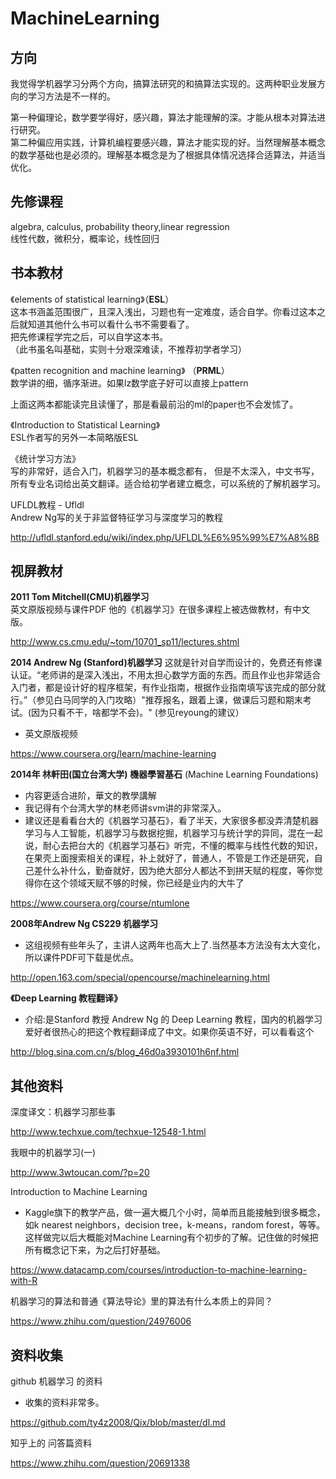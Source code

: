 # MachineLearning


## 方向



我觉得学机器学习分两个方向，搞算法研究的和搞算法实现的。这两种职业发展方向的学习方法是不一样的。

第一种偏理论，数学要学得好，感兴趣，算法才能理解的深。才能从根本对算法进行研究。   
第二种偏应用实践，计算机编程要感兴趣，算法才能实现的好。当然理解基本概念的数学基础也是必须的。理解基本概念是为了根据具体情况选择合适算法，并适当优化。  


## 先修课程
algebra, calculus, probability theory,linear regression   
线性代数，微积分，概率论，线性回归


## 书本教材
《elements of statistical learning》（**ESL**）    
这本书涵盖范围很广，且深入浅出，习题也有一定难度，适合自学。你看过这本之后就知道其他什么书可以看什么书不需要看了。   
把先修课程学完之后，可以自学这本书。    
（此书虽名叫基础，实则十分艰深难读，不推荐初学者学习）  

《patten recognition and machine learning》 （**PRML**）    
数学讲的细，循序渐进。如果lz数学底子好可以直接上pattern 

上面这两本都能读完且读懂了，那是看最前沿的ml的paper也不会发怵了。

《Introduction to Statistical Learning》    
ESL作者写的另外一本简略版ESL



《统计学习方法》   
写的非常好，适合入门，机器学习的基本概念都有，
但是不太深入，中文书写，所有专业名词给出英文翻译。适合给初学者建立概念，可以系统的了解机器学习。

UFLDL教程 - Ufldl  
Andrew Ng写的关于非监督特征学习与深度学习的教程  
>  
http://ufldl.stanford.edu/wiki/index.php/UFLDL%E6%95%99%E7%A8%8B

## 视屏教材

**2011 Tom Mitchell(CMU)机器学习**   
英文原版视频与课件PDF 他的《机器学习》在很多课程上被选做教材，有中文版。
>   
http://www.cs.cmu.edu/~tom/10701_sp11/lectures.shtml

**2014 Andrew Ng (Stanford)机器学习**
这就是针对自学而设计的，免费还有修课认证。“老师讲的是深入浅出，不用太担心数学方面的东西。而且作业也非常适合入门者，都是设计好的程序框架，有作业指南，根据作业指南填写该完成的部分就行。”（参见白马同学的入门攻略）"推荐报名，跟着上课，做课后习题和期末考试。(因为只看不干，啥都学不会)。" (参见reyoung的建议）   
 - 英文原版视频 
>   
https://www.coursera.org/learn/machine-learning

**2014年 林軒田(国立台湾大学) 機器學習基石** (Machine Learning Foundations) 
 - 内容更适合进阶，華文的教學講解     
 - 我记得有个台湾大学的林老师讲svm讲的非常深入。  
 - 建议还是看看台大的《机器学习基石》，看了半天，大家很多都没弄清楚机器学习与人工智能，机器学习与数据挖掘，机器学习与统计学的异同，混在一起说，耐心去把台大的《机器学习基石》听完，不懂的概率与线性代数的知识，在果壳上面搜索相关的课程，补上就好了，普通人，不管是工作还是研究，自己差什么补什么，勤奋就好，因为绝大部分人都达不到拼天赋的程度，等你觉得你在这个领域天赋不够的时候，你已经是业内的大牛了 
   
>   
https://www.coursera.org/course/ntumlone

**2008年Andrew Ng CS229 机器学习**  
 - 这组视频有些年头了，主讲人这两年也高大上了.当然基本方法没有太大变化，所以课件PDF可下载是优点。
>   
http://open.163.com/special/opencourse/machinelearning.html


**《Deep Learning 教程翻译》**    
 - 介绍:是Stanford 教授 Andrew Ng 的 Deep Learning 教程，国内的机器学习爱好者很热心的把这个教程翻译成了中文。如果你英语不好，可以看看这个  
>  
http://blog.sina.com.cn/s/blog_46d0a3930101h6nf.html

## 其他资料

深度译文：机器学习那些事
>  
http://www.techxue.com/techxue-12548-1.html


我眼中的机器学习(一)
>  
http://www.3wtoucan.com/?p=20

Introduction to Machine Learning
 - Kaggle旗下的教学产品，做一遍大概几个小时，简单而且能接触到很多概念，如k nearest neighbors，decision tree，k-means，random forest，等等。这样做完以后大概能对Machine Learning有个初步的了解。记住做的时候把所有概念记下来，为之后打好基础。
>  
https://www.datacamp.com/courses/introduction-to-machine-learning-with-R

机器学习的算法和普通《算法导论》里的算法有什么本质上的异同？
>  
https://www.zhihu.com/question/24976006

## 资料收集
github 机器学习 的资料  
 - 收集的资料非常多。
>  
https://github.com/ty4z2008/Qix/blob/master/dl.md  



知乎上的 问答篇资料
>  
https://www.zhihu.com/question/20691338













